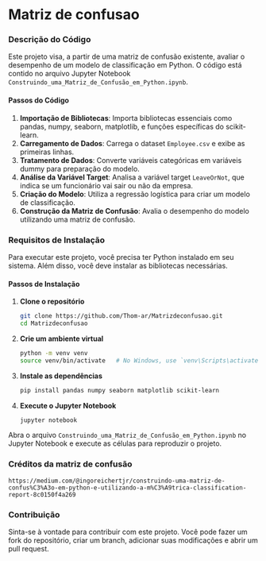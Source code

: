 # Matriz de confusao
### Descrição do Código

Este projeto visa, a partir de uma matriz de confusão existente, avaliar o desempenho de um modelo de classificação em Python. O código está contido no arquivo Jupyter Notebook `Construindo_uma_Matriz_de_Confusão_em_Python.ipynb`.

#### Passos do Código

1. **Importação de Bibliotecas**: Importa bibliotecas essenciais como pandas, numpy, seaborn, matplotlib, e funções específicas do scikit-learn.
2. **Carregamento de Dados**: Carrega o dataset `Employee.csv` e exibe as primeiras linhas.
3. **Tratamento de Dados**: Converte variáveis categóricas em variáveis dummy para preparação do modelo.
4. **Análise da Variável Target**: Analisa a variável target `LeaveOrNot`, que indica se um funcionário vai sair ou não da empresa.
5. **Criação do Modelo**: Utiliza a regressão logística para criar um modelo de classificação.
6. **Construção da Matriz de Confusão**: Avalia o desempenho do modelo utilizando uma matriz de confusão.

### Requisitos de Instalação

Para executar este projeto, você precisa ter Python instalado em seu sistema. Além disso, você deve instalar as bibliotecas necessárias.

#### Passos de Instalação

1. **Clone o repositório**

   ```bash
   git clone https://github.com/Thom-ar/Matrizdeconfusao.git
   cd Matrizdeconfusao
   ```

2. **Crie um ambiente virtual**

   ```bash
   python -m venv venv
   source venv/bin/activate   # No Windows, use `venv\Scripts\activate`
   ```

3. **Instale as dependências**

   ```bash
   pip install pandas numpy seaborn matplotlib scikit-learn
   ```

4. **Execute o Jupyter Notebook**

   ```bash
   jupyter notebook
   ```

Abra o arquivo `Construindo_uma_Matriz_de_Confusão_em_Python.ipynb` no Jupyter Notebook e execute as células para reproduzir o projeto.
### Créditos da matriz de confusão
`https://medium.com/@ingoreichertjr/construindo-uma-matriz-de-confus%C3%A3o-em-python-e-utilizando-a-m%C3%A9trica-classification-report-8c0150f4a269`

### Contribuição

Sinta-se à vontade para contribuir com este projeto. Você pode fazer um fork do repositório, criar um branch, adicionar suas modificações e abrir um pull request.


